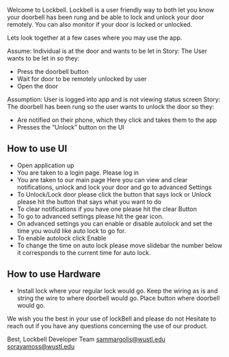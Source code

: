 Welcome to Lockbell.  Lockbell is a user friendly way to both let you know your doorbell has been rung and be able to lock and unlock your door remotely.  You can also monitor if your door is locked or unlocked.

Lets look together at a few cases where you may use the app.

Assume: Individual is at the door and wants to be let in
Story: The User wants to be let in so they:
* Press the doorbell button
* Wait for door to be remotely unlocked by user
* Open the door

Assumption: User is logged into app and is not viewing status screen
Story: The doorbell has been rung so the user wants to unlock the door so they:
* Are notified on their phone, which they click and takes them to the app
* Presses the “Unlock” button on the UI

## How to use UI
* Open application up
* You are taken to a login page.  Please log in
* You are taken to our main page Here you can view and clear notifications, unlock and lock your door and go to advanced Settings
* To Unlock/Lock door please click the button that says lock or Unlock please hit the button that says what you want to do
* To clear notifications if you have one please hit the clear Button
* To go to advanced settings please hit the gear icon.
* On advanced settings you can enable or disable autolock and set the time you would like auto lock to go for.  
* To enable autolock click Enable
* To change the time on auto lock please move slidebar the number below it corresponds to the current time for auto lock.

## How to use Hardware
* Install lock where your regular lock would go.  Keep the wiring as is and string the wire to where doorbell would go.  Place button where doorbell would go.

We wish you the best in your use of lockBell and please do not Hesitate to reach out if you have any questions concerning the use of our product.

Best,
Lockbell Developer Team
sammargolis@wustl.edu
sorayamoss@wustl.edu
